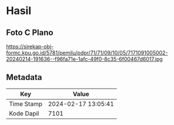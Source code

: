 # Hasil

## Foto C Plano

https://sirekap-obj-formc.kpu.go.id/5781/pemilu/pdpr/71/71/09/10/05/7171091005002-20240214-191636--f96fa71e-1afc-49f0-8c35-6f00467d6017.jpg


## Metadata

| Key        | Value               |
| ---------- | ------------------- |
| Time Stamp | 2024-02-17 13:05:41 |
| Kode Dapil | 7101                |



